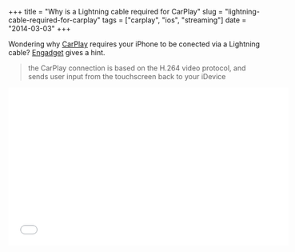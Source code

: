 +++
title = "Why is a Lightning cable required for CarPlay"
slug = "lightning-cable-required-for-carplay"
tags = ["carplay", "ios", "streaming"]
date = "2014-03-03"
+++

Wondering why [CarPlay](https://www.apple.com/ios/carplay/) requires your iPhone to be conected via a Lightning cable?  [Engadget](http://www.engadget.com/2014/03/03/apple-announces-carplay-voice-and-touch-access-offers-access-to/) gives a hint.

> the CarPlay connection is based on the H.264 video protocol, and sends user input from the touchscreen back to your iDevice


<iframe width="560" height="315" src="//www.youtube-nocookie.com/embed/kqgrGho4aYM?rel=0" frameborder="0" allowfullscreen></iframe>